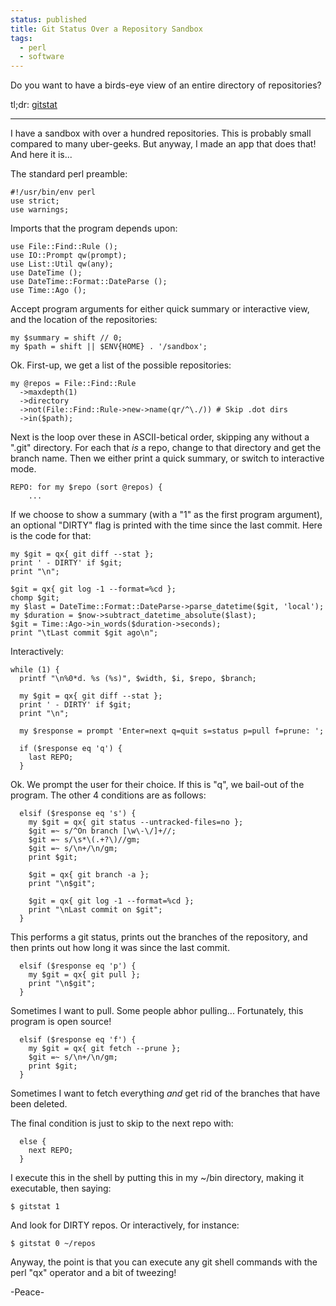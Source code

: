 ```yaml
---                                                                                                                                                                          
status: published
title: Git Status Over a Repository Sandbox
tags:
  - perl
  - software
---
```


Do you want to have a birds-eye view of an entire directory of repositories?

tl;dr: [gitstat](https://github.com/ology/Miscellaneous/blob/master/gitstat)

---

I have a sandbox with over a hundred repositories.  This is probably small compared to many uber-geeks.  But anyway, I made an app that does that!  And here it is...

The standard perl preamble:

    #!/usr/bin/env perl
    use strict;
    use warnings;

Imports that the program depends upon:

    use File::Find::Rule ();
    use IO::Prompt qw(prompt);
    use List::Util qw(any);
    use DateTime ();
    use DateTime::Format::DateParse ();
    use Time::Ago ();

Accept program arguments for either quick summary or interactive view, and the location of the repositories:

    my $summary = shift // 0;
    my $path = shift || $ENV{HOME} . '/sandbox';

Ok. First-up, we get a list of the possible repositories:

    my @repos = File::Find::Rule
      ->maxdepth(1)
      ->directory
      ->not(File::Find::Rule->new->name(qr/^\./)) # Skip .dot dirs
      ->in($path);

Next is the loop over these in ASCII-betical order, skipping any without a ".git" directory.  For each that *is* a repo, change to that directory and get the branch name.  Then we either print a quick summary, or switch to interactive mode.

    REPO: for my $repo (sort @repos) {
        ...

If we choose to show a summary (with a "1" as the first program argument), an optional "DIRTY" flag is printed with the time since the last commit.  Here is the code for that:

    my $git = qx{ git diff --stat };
    print ' - DIRTY' if $git;
    print "\n";

    $git = qx{ git log -1 --format=%cd };
    chomp $git;
    my $last = DateTime::Format::DateParse->parse_datetime($git, 'local');
    my $duration = $now->subtract_datetime_absolute($last);
    $git = Time::Ago->in_words($duration->seconds);
    print "\tLast commit $git ago\n";

Interactively:

    while (1) {
      printf "\n%0*d. %s (%s)", $width, $i, $repo, $branch;

      my $git = qx{ git diff --stat };
      print ' - DIRTY' if $git;
      print "\n";

      my $response = prompt 'Enter=next q=quit s=status p=pull f=prune: ';

      if ($response eq 'q') {
        last REPO;
      }

Ok. We prompt the user for their choice. If this is "q", we bail-out of the program.  The other 4 conditions are as follows:

      elsif ($response eq 's') {
        my $git = qx{ git status --untracked-files=no };
        $git =~ s/^On branch [\w\-\/]+//;
        $git =~ s/\s*\(.+?\)//gm;
        $git =~ s/\n+/\n/gm;
        print $git;

        $git = qx{ git branch -a };
        print "\n$git";

        $git = qx{ git log -1 --format=%cd };
        print "\nLast commit on $git";
      }

This performs a git status, prints out the branches of the repository, and then prints out how long it was since the last commit.

      elsif ($response eq 'p') {
        my $git = qx{ git pull };
        print "\n$git";
      }

Sometimes I want to pull.  Some people abhor pulling... Fortunately, this program is open source!

      elsif ($response eq 'f') {
        my $git = qx{ git fetch --prune };
        $git =~ s/\n+/\n/gm;
        print $git;
      }

Sometimes I want to fetch everything *and* get rid of the branches that have been deleted.

The final condition is just to skip to the next repo with:

      else {
        next REPO;
      }

I execute this in the shell by putting this in my ~/bin directory, making it executable, then saying:

    $ gitstat 1

And look for DIRTY repos.  Or interactively, for instance:

    $ gitstat 0 ~/repos

Anyway, the point is that you can execute any git shell commands with the perl "qx" operator and a bit of tweezing!

-Peace-
